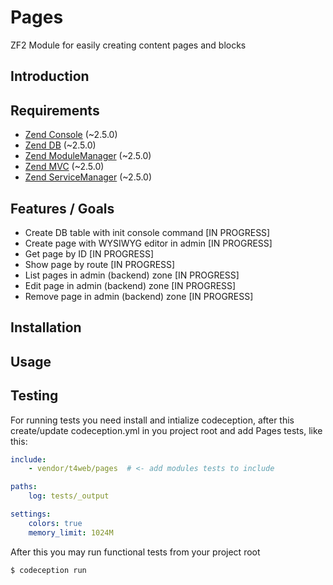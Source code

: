 Pages
=====

ZF2 Module for easily creating content pages and blocks

Introduction
------------


Requirements
------------
* [Zend Console](https://github.com/zendframework/zend-console) (~2.5.0)
* [Zend DB](https://github.com/zendframework/zend-db) (~2.5.0)
* [Zend ModuleManager](https://github.com/zendframework/zend-modulemanager) (~2.5.0)
* [Zend MVC](https://github.com/zendframework/zend-mvc) (~2.5.0)
* [Zend ServiceManager](https://github.com/zendframework/zend-servicemanager) (~2.5.0)

Features / Goals
----------------
* Create DB table with init console command [IN PROGRESS]
* Create page with WYSIWYG editor in admin [IN PROGRESS]
* Get page by ID [IN PROGRESS]
* Show page by route [IN PROGRESS]
* List pages in admin (backend) zone [IN PROGRESS]
* Edit page in admin (backend) zone [IN PROGRESS]
* Remove page in admin (backend) zone [IN PROGRESS]

Installation
------------


Usage
------------


Testing
------------
For running tests you need install and intialize codeception, after this create/update codeception.yml in you project root and add Pages tests, like this:
```yml
include:
    - vendor/t4web/pages  # <- add modules tests to include

paths:
    log: tests/_output

settings:
    colors: true
    memory_limit: 1024M
```
After this you may run functional tests from your project root
```bash
$ codeception run
```
